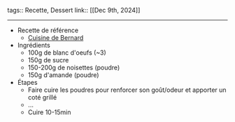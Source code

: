 tags:: Recette, Dessert
link::
[[Dec 9th, 2024]]
***

- Recette de référence
	- [Cuisine de Bernard](https://lacuisinedebernard.com/les-brutti-ma-buoni/)
- Ingrédients
	- 100g de blanc d'oeufs (~3)
	- 150g de sucre
	- 150-200g de noisettes (poudre)
	- 150g d'amande (poudre)
- Étapes
	- Faire cuire les poudres pour renforcer son goût/odeur et apporter un coté grillé
	- ...
	- Cuire 10-15min
